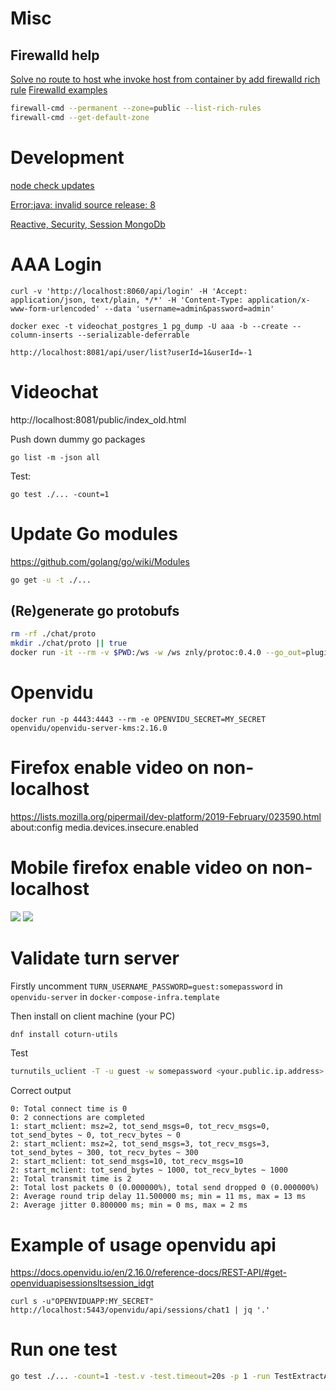 # Misc

## Firewalld help
[Solve no route to host whe invoke host from container by add firewalld rich rule](https://forums.docker.com/t/no-route-to-host-network-request-from-container-to-host-ip-port-published-from-other-container/39063/6)
[Firewalld examples](https://www.rootusers.com/how-to-use-firewalld-rich-rules-and-zones-for-filtering-and-nat/)
```bash
firewall-cmd --permanent --zone=public --list-rich-rules
firewall-cmd --get-default-zone
```

# Development
[node check updates](https://www.npmjs.com/package/npm-check-updates)

[Error:java: invalid source release: 8](https://stackoverflow.com/a/26009627)

[Reactive, Security, Session MongoDb](https://medium.com/@hantsy/build-a-reactive-application-with-spring-boot-2-0-and-angular-de0ee5837fed)

# AAA Login
```
curl -v 'http://localhost:8060/api/login' -H 'Accept: application/json, text/plain, */*' -H 'Content-Type: application/x-www-form-urlencoded' --data 'username=admin&password=admin'
```


```
docker exec -t videochat_postgres_1 pg_dump -U aaa -b --create --column-inserts --serializable-deferrable
```

```
http://localhost:8081/api/user/list?userId=1&userId=-1
```



# Videochat
http://localhost:8081/public/index_old.html

Push down dummy go packages
```
go list -m -json all
```

Test:
```
go test ./... -count=1
```

# Update Go modules
https://github.com/golang/go/wiki/Modules
```bash
go get -u -t ./...
```


## (Re)generate go protobufs
```bash
rm -rf ./chat/proto
mkdir ./chat/proto || true
docker run -it --rm -v $PWD:/ws -w /ws znly/protoc:0.4.0 --go_out=plugins=grpc:chat/proto -I./protobuf ./protobuf/*.proto
```

# Openvidu
```
docker run -p 4443:4443 --rm -e OPENVIDU_SECRET=MY_SECRET openvidu/openvidu-server-kms:2.16.0
```

# Firefox enable video on non-localhost
https://lists.mozilla.org/pipermail/dev-platform/2019-February/023590.html
about:config
media.devices.insecure.enabled

# Mobile firefox enable video on non-localhost
![](./.markdown/mobile-ff-1.jpg)
![](./.markdown/mobile-ff-2.jpg)

# Validate turn server
Firstly uncomment `TURN_USERNAME_PASSWORD=guest:somepassword` in `openvidu-server` in `docker-compose-infra.template`

Then install on client machine (your PC)
```bash
dnf install coturn-utils
```

Test
```bash
turnutils_uclient -T -u guest -w somepassword <your.public.ip.address>
```

Correct output
```
0: Total connect time is 0
0: 2 connections are completed
1: start_mclient: msz=2, tot_send_msgs=0, tot_recv_msgs=0, tot_send_bytes ~ 0, tot_recv_bytes ~ 0
2: start_mclient: msz=2, tot_send_msgs=3, tot_recv_msgs=3, tot_send_bytes ~ 300, tot_recv_bytes ~ 300
2: start_mclient: tot_send_msgs=10, tot_recv_msgs=10
2: start_mclient: tot_send_bytes ~ 1000, tot_recv_bytes ~ 1000
2: Total transmit time is 2
2: Total lost packets 0 (0.000000%), total send dropped 0 (0.000000%)
2: Average round trip delay 11.500000 ms; min = 11 ms, max = 13 ms
2: Average jitter 0.800000 ms; min = 0 ms, max = 2 ms
```

# Example of usage openvidu api
https://docs.openvidu.io/en/2.16.0/reference-docs/REST-API/#get-openviduapisessionsltsession_idgt
```
curl s -u"OPENVIDUAPP:MY_SECRET" http://localhost:5443/openvidu/api/sessions/chat1 | jq '.'
```

# Run one test
```bash
go test ./... -count=1 -test.v -test.timeout=20s -p 1 -run TestExtractAuth
```